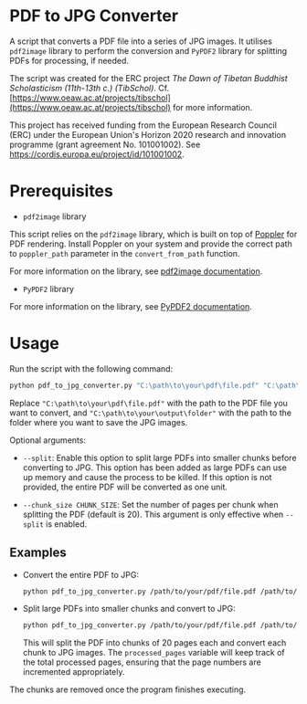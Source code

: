 # PDF to JPG Converter

A script that converts a PDF file into a series of JPG images. It utilises `pdf2image` library to perform the conversion and `PyPDF2` library for splitting PDFs for processing, if needed.

The script was created for the ERC project *The Dawn of Tibetan Buddhist Scholasticism (11th-13th c.) (TibSchol)*. Cf. [https://www.oeaw.ac.at/projects/tibschol](https://www.oeaw.ac.at/projects/tibschol) for more information.

This project has received funding from the European Research Council (ERC) under the European Union's Horizon 2020 research and innovation programme (grant agreement No. 101001002). See https://cordis.europa.eu/project/id/101001002.

# Prerequisites

- `pdf2image` library

This script relies on the `pdf2image` library, which is built on top of [Poppler](https://github.com/oschwartz10612/poppler-windows/releases/) for PDF rendering. Install Poppler on your system and provide the correct path to `poppler_path` parameter in the `convert_from_path` function.

For more information on the library, see [pdf2image documentation](https://github.com/Belval/pdf2image).

- `PyPDF2` library

For more information on the library, see [PyPDF2 documentation](https://github.com/mstamy2/PyPDF2).

# Usage

Run the script with the following command:

   ```bash
   python pdf_to_jpg_converter.py "C:\path\to\your\pdf\file.pdf" "C:\path\to\your\output\folder" [--split] [--chunk_size CHUNK_SIZE]
   ```

   Replace `"C:\path\to\your\pdf\file.pdf"` with the path to the PDF file you want to convert, and `"C:\path\to\your\output\folder"` with the path to the folder where you want to save the JPG images.

   Optional arguments:

   - `--split`: Enable this option to split large PDFs into smaller chunks before converting to JPG. This option has been added as large PDFs can use up memory and cause the process to be killed. If this option is not provided, the entire PDF will be converted as one unit.

   - `--chunk_size CHUNK_SIZE`: Set the number of pages per chunk when splitting the PDF (default is 20). This argument is only effective when `--split` is enabled.

## Examples

- Convert the entire PDF to JPG:

   ```bash
   python pdf_to_jpg_converter.py /path/to/your/pdf/file.pdf /path/to/output/folder
   ```

- Split large PDFs into smaller chunks and convert to JPG:

   ```bash
   python pdf_to_jpg_converter.py /path/to/your/pdf/file.pdf /path/to/output/folder --split --chunk_size 20
   ```

   This will split the PDF into chunks of 20 pages each and convert each chunk to JPG images. The `processed_pages` variable will keep track of the total processed pages, ensuring that the page numbers are incremented appropriately. 

The chunks are removed once the program finishes executing.
